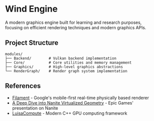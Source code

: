 # Wind Engine

A modern graphics engine built for learning and research purposes, focusing on efficient rendering techniques and modern graphics APIs.

## Project Structure

```
modules/
├── Backend/        # Vulkan backend implementation
├── Core/           # Core utilities and memory management
├── Graphics/       # High-level graphics abstractions
└── RenderGraph/    # Render graph system implementation
```
## References
- [Filament](https://github.com/google/filament) - Google's mobile-first real-time physically based renderer
- [A Deep Dive into Nanite Virtualized Geometry](https://www.youtube.com/watch?v=eviSykqSUUw&t=204s) - Epic Games' presentation on Nanite
- [LuisaCompute](https://github.com/LuisaGroup/LuisaCompute) - Modern C++ GPU computing framework